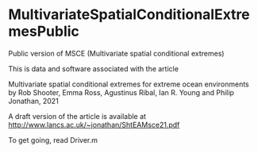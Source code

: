 # MultivariateSpatialConditionalExtremesPublic
Public version of MSCE (Multivariate spatial conditional extremes)

This is data and software associated with the article

Multivariate spatial conditional extremes for extreme ocean environments by Rob Shooter, Emma Ross, Agustinus Ribal, Ian R. Young and Philip Jonathan, 2021

A draft version of the article is available at http://www.lancs.ac.uk/~jonathan/ShtEAMsce21.pdf

To get going, read Driver.m
